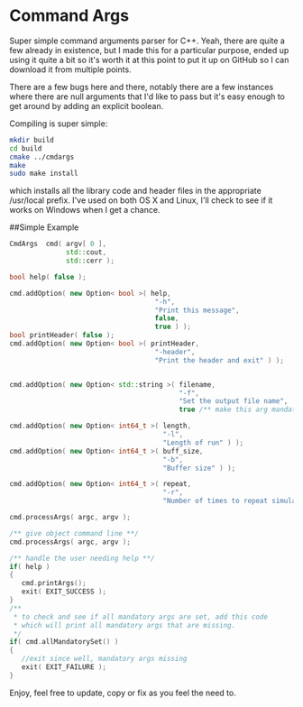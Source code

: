 Command Args
=====================
Super simple command arguments parser for C++.
Yeah, there are quite a few already in existence, but I made this for a 
particular purpose, ended up using it quite a 
bit so it's worth it at this point to put it
up on GitHub so I can download it from multiple
points.

There are a few bugs here and there, notably 
there are a few instances where there are
null arguments that I'd like to pass but
it's easy enough to get around by adding
an explicit boolean.  

Compiling is super simple:

```bash
mkdir build
cd build
cmake ../cmdargs
make
sudo make install
```


which installs all the
library code and header files in the appropriate
/usr/local prefix. I've used on both OS X and Linux,
I'll check to see if it works on Windows when I get a chance.

##Simple Example
```cpp
CmdArgs  cmd( argv[ 0 ],
              std::cout,
              std::cerr );

bool help( false );

cmd.addOption( new Option< bool >( help,
                                    "-h",
                                    "Print this message",
                                    false,
                                    true ) );
bool printHeader( false );
cmd.addOption( new Option< bool >( printHeader,
                                    "-header",
                                    "Print the header and exit" ) );


cmd.addOption( new Option< std::string >( filename,
                                          "-f",
                                          "Set the output file name",
                                          true /** make this arg mandatory **/ ) );

cmd.addOption( new Option< int64_t >( length, 
                                      "-l",
                                      "Length of run" ) );
cmd.addOption( new Option< int64_t >( buff_size,
                                      "-b",
                                      "Buffer size" ) );

cmd.addOption( new Option< int64_t >( repeat,
                                      "-r",
                                      "Number of times to repeat simulation" ) );

cmd.processArgs( argc, argv );

/** give object command line **/
cmd.processArgs( argc, argv );

/** handle the user needing help **/
if( help )
{
   cmd.printArgs();
   exit( EXIT_SUCCESS );
}
/** 
 * to check and see if all mandatory args are set, add this code
 * which will print all mandatory args that are missing.
 */
if( cmd.allMandatorySet() )
{ 
   //exit since well, mandatory args missing
   exit( EXIT_FAILURE );
}
```

Enjoy, feel free to update, copy or fix as you feel the need to.
